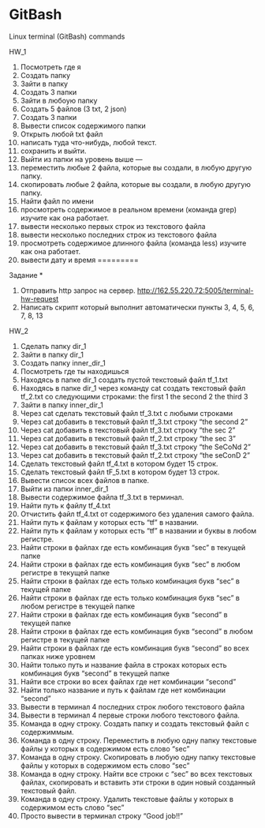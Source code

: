 # GitBash
Linux terminal (GitBash) commands

HW_1

1. Посмотреть где я
2. Создать папку
3. Зайти в папку
4. Создать 3 папки
5. Зайти в любоую папку
6. Создать 5 файлов (3 txt, 2 json)
7. Создать 3 папки
8. Вывести список содержимого папки
9. Открыть любой txt файл
10. написать туда что-нибудь, любой текст.
11. сохранить и выйти.
12. Выйти из папки на уровень выше —
13. переместить любые 2 файла, которые вы создали, в любую другую папку.
14. скопировать любые 2 файла, которые вы создали, в любую другую папку.
15. Найти файл по имени
16. просмотреть содержимое в реальном времени (команда grep) изучите как она работает.
17. вывести несколько первых строк из текстового файла
18. вывести несколько последних строк из текстового файла
19. просмотреть содержимое длинного файла (команда less) изучите как она работает.
20. вывести дату и время =========

Задание *

1. Отправить http запрос на сервер. http://162.55.220.72:5005/terminal-hw-request
2. Написать скрипт который выполнит автоматически пункты 3, 4, 5, 6, 7, 8, 13

HW_2

1. Сделать папку dir_1
2. Зайти в папку dir_1
3. Создать папку inner_dir_1
4. Посмотреть где ты находишься
5. Находясь в папке dir_1 создать пустой текстовый файл tf_1.txt
6. Находясь в папке dir_1 через команду cat создать текстовый файл tf_2.txt со следующими строками:
the first 1
the second 2
the third 3
7. Зайти в папку inner_dir_1
8. Через cat сделать текстовый файл tf_3.txt c любыми строками
9. Через cat добавить в текстовый файл tf_3.txt строку “the second 2”
10. Через cat добавить в текстовый файл tf_3.txt строку “the sec 2”
11. Через cat добавить в текстовый файл tf_2.txt строку “the sec 3”
12. Через cat добавить в текстовый файл tf_3.txt строку “the SeCoNd 2”
13. Через cat добавить в текстовый файл tf_2.txt строку “the seConD 2”
14. Сделать текстовый файл tf_4.txt в котором будет 15 строк.
15. Сделать текстовый файл tF_5.txt в котором будет 13 строк.
16. Вывести список всех файлов в папке.
17. Выйти из папки inner_dir_1
18. Вывести содержимое файла tf_3.txt в терминал.
19. Найти путь к файлу tf_4.txt
20. Отчистить файл tf_4.txt от содержимого без удаления самого файла.
21. Найти путь к файлам у которых есть “tf” в названии.
22. Найти путь к файлам у которых есть “tf” в названии и буквы в любом регистре.
23. Найти строки в файлах где есть комбинация букв “sec” в текущей папке
24. Найти строки в файлах где есть комбинация букв “sec” в любом регистре в текущей папке
25. Найти строки в файлах где есть только комбинация букв “sec” в текущей папке
26. Найти строки в файлах где есть только комбинация букв “sec” в любом регистре в текущей папке
27. Найти строки в файлах где есть комбинация букв “second” в текущей папке
28. Найти строки в файлах где есть комбинация букв “second” в любом регистре в текущей папке
29. Найти строки в файлах где есть комбинация букв “second” во всех папках ниже уровнем
30. Найти только путь и название файла в строках которых есть комбинация букв “second” в текущей папке
31. Найти все строки во всех файлах где нет комбинации “second”
32. Найти только название и путь к файлам где нет комбинации “second”
33. Вывести в терминал 4 последних строк любого текстового файла
34. Вывести в терминал 4 первые строки любого текстового файла.
35. Команда в одну строку. Создать папку и создать текстовый файл с содержиммым.
36. Команда в одну строку. Переместить в любую одну папку текстовые файлы у которых в содержимом есть слово “sec”
37. Команда в одну строку. Скопировать в любую одну папку текстовые файлы у которых в содержимом есть слово “sec”
38. Команда в одну строку. Найти все строки c “sec” во всех текстовых файлах, скопировать и вставить эти строки в один новый созданный текстовый файл.
39. Команда в одну строку. Удалить текстовые файлы у которых в содержимом есть слово “sec”
40. Просто вывести в терминал строку “Good job!!”
